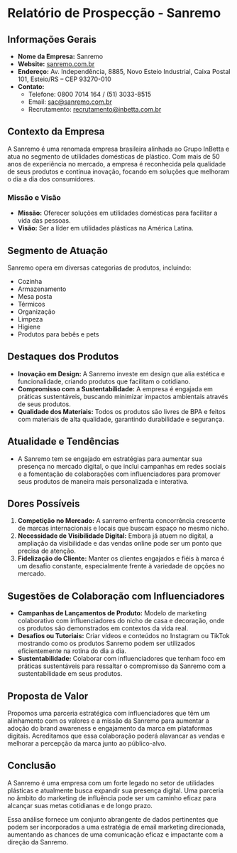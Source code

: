 # Relatório de Prospecção - Sanremo

## Informações Gerais
- **Nome da Empresa:** Sanremo
- **Website:** [sanremo.com.br](http://www.sanremo.com.br)
- **Endereço:** Av. Independência, 8885, Novo Esteio Industrial, Caixa Postal 101, Esteio/RS – CEP 93270-010
- **Contato:**  
  - Telefone: 0800 7014 164 / (51) 3033-8515  
  - Email: sac@sanremo.com.br  
  - Recrutamento: recrutamento@inbetta.com.br 

## Contexto da Empresa
A Sanremo é uma renomada empresa brasileira alinhada ao Grupo InBetta e atua no segmento de utilidades domésticas de plástico. Com mais de 50 anos de experiência no mercado, a empresa é reconhecida pela qualidade de seus produtos e contínua inovação, focando em soluções que melhoram o dia a dia dos consumidores.

### Missão e Visão
- **Missão:** Oferecer soluções em utilidades domésticas para facilitar a vida das pessoas.
- **Visão:** Ser a líder em utilidades plásticas na América Latina.

## Segmento de Atuação
Sanremo opera em diversas categorias de produtos, incluindo:
- Cozinha
- Armazenamento
- Mesa posta
- Térmicos
- Organização
- Limpeza
- Higiene
- Produtos para bebês e pets

## Destaques dos Produtos
- **Inovação em Design:** A Sanremo investe em design que alia estética e funcionalidade, criando produtos que facilitam o cotidiano.
- **Compromisso com a Sustentabilidade:** A empresa é engajada em práticas sustentáveis, buscando minimizar impactos ambientais através de seus produtos.
- **Qualidade dos Materiais:** Todos os produtos são livres de BPA e feitos com materiais de alta qualidade, garantindo durabilidade e segurança.

## Atualidade e Tendências
- A Sanremo tem se engajado em estratégias para aumentar sua presença no mercado digital, o que inclui campanhas em redes sociais e a fomentação de colaborações com influenciadores para promover seus produtos de maneira mais personalizada e interativa.

## Dores Possíveis
1. **Competição no Mercado:** A sanremo enfrenta concorrência crescente de marcas internacionais e locais que buscam espaço no mesmo nicho.
2. **Necessidade de Visibilidade Digital:** Embora já atuem no digital, a ampliação da visibilidade e das vendas online pode ser um ponto que precisa de atenção.
3. **Fidelização do Cliente:** Manter os clientes engajados e fiéis à marca é um desafio constante, especialmente frente à variedade de opções no mercado.

## Sugestões de Colaboração com Influenciadores
- **Campanhas de Lançamentos de Produto:** Modelo de marketing colaborativo com influenciadores do nicho de casa e decoração, onde os produtos são demonstrados em contextos da vida real.
- **Desafios ou Tutoriais:** Criar vídeos e conteúdos no Instagram ou TikTok mostrando como os produtos Sanremo podem ser utilizados eficientemente na rotina do dia a dia.
- **Sustentabilidade:** Colaborar com influenciadores que tenham foco em práticas sustentáveis para ressaltar o compromisso da Sanremo com a sustentabilidade em seus produtos.

## Proposta de Valor
Propomos uma parceria estratégica com influenciadores que têm um alinhamento com os valores e a missão da Sanremo para aumentar a adoção do brand awareness e engajamento da marca em plataformas digitais. Acreditamos que essa colaboração poderá alavancar as vendas e melhorar a percepção da marca junto ao público-alvo.

## Conclusão
A Sanremo é uma empresa com um forte legado no setor de utilidades plásticas e atualmente busca expandir sua presença digital. Uma parceria no âmbito do marketing de influência pode ser um caminho eficaz para alcançar suas metas cotidianas e de longo prazo. 

Essa análise fornece um conjunto abrangente de dados pertinentes que podem ser incorporados a uma estratégia de email marketing direcionada, aumentando as chances de uma comunicação eficaz e impactante com a direção da Sanremo.